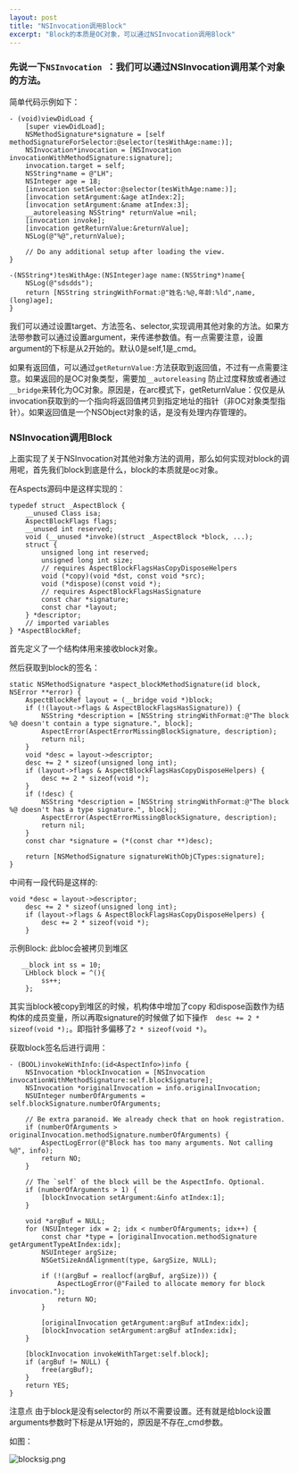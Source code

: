 ```yaml
---
layout: post
title: "NSInvocation调用Block"
excerpt: "Block的本质是OC对象，可以通过NSInvocation调用Block"
---
```

### 先说一下```NSInvocation ```：我们可以通过NSInvocation调用某个对象的方法。

简单代码示例如下：

```
- (void)viewDidLoad {
    [super viewDidLoad];
    NSMethodSignature*signature = [self methodSignatureForSelector:@selector(tesWithAge:name:)];
    NSInvocation*invocation = [NSInvocation invocationWithMethodSignature:signature];
    invocation.target = self;
    NSString*name = @"LH";
    NSInteger age = 18;
    [invocation setSelector:@selector(tesWithAge:name:)];
    [invocation setArgument:&age atIndex:2];
    [invocation setArgument:&name atIndex:3];
    __autoreleasing NSString* returnValue =nil;
    [invocation invoke];
    [invocation getReturnValue:&returnValue];
    NSLog(@"%@",returnValue);
 
    // Do any additional setup after loading the view.
}

-(NSString*)tesWithAge:(NSInteger)age name:(NSString*)name{
    NSLog(@"sdsdds");
    return [NSString stringWithFormat:@"姓名:%@,年龄:%ld",name,(long)age];
}
```

我们可以通过设置target、方法签名、selector,实现调用其他对象的方法。如果方法带参数可以通过设置argument，来传递参数值。有一点需要注意，设置argument的下标是从2开始的。默认0是self,1是_cmd。

如果有返回值，可以通过```getReturnValue:```方法获取到返回值，不过有一点需要注意。如果返回的是OC对象类型，需要加```__autoreleasing``` 防止过度释放或者通过```__bridge```来转化为OC对象。原因是，在arc模式下，getReturnValue：仅仅是从invocation获取到的一个指向将返回值拷贝到指定地址的指针（非OC对象类型指针）。如果返回值是一个NSObject对象的话，是没有处理内存管理的。

###  NSInvocation调用Block

上面实现了关于NSInvocation对其他对象方法的调用，那么如何实现对block的调用呢，首先我们block到底是什么，block的本质就是oc对象。

在Aspects源码中是这样实现的：

```
typedef struct _AspectBlock {
	__unused Class isa;
	AspectBlockFlags flags;
	__unused int reserved;
	void (__unused *invoke)(struct _AspectBlock *block, ...);
	struct {
		unsigned long int reserved;
		unsigned long int size;
		// requires AspectBlockFlagsHasCopyDisposeHelpers
		void (*copy)(void *dst, const void *src);
		void (*dispose)(const void *);
		// requires AspectBlockFlagsHasSignature
		const char *signature;
		const char *layout;
	} *descriptor;
	// imported variables
} *AspectBlockRef;
```

首先定义了一个结构体用来接收block对象。

然后获取到block的签名：

```
static NSMethodSignature *aspect_blockMethodSignature(id block, NSError **error) {
    AspectBlockRef layout = (__bridge void *)block;
	if (!(layout->flags & AspectBlockFlagsHasSignature)) {
        NSString *description = [NSString stringWithFormat:@"The block %@ doesn't contain a type signature.", block];
        AspectError(AspectErrorMissingBlockSignature, description);
        return nil;
    }
	void *desc = layout->descriptor;
	desc += 2 * sizeof(unsigned long int);
	if (layout->flags & AspectBlockFlagsHasCopyDisposeHelpers) {
		desc += 2 * sizeof(void *);
    }
	if (!desc) {
        NSString *description = [NSString stringWithFormat:@"The block %@ doesn't has a type signature.", block];
        AspectError(AspectErrorMissingBlockSignature, description);
        return nil;
    }
	const char *signature = (*(const char **)desc);
   
	return [NSMethodSignature signatureWithObjCTypes:signature];
}
```

中间有一段代码是这样的:

```
void *desc = layout->descriptor;
	desc += 2 * sizeof(unsigned long int);
	if (layout->flags & AspectBlockFlagsHasCopyDisposeHelpers) {
		desc += 2 * sizeof(void *);
    }
```

示例Block: 此bloc会被拷贝到堆区

```
   __block int ss = 10;
    LHblock block = ^(){
        ss++;
    };
```

其实当block被copy到堆区的时候，机构体中增加了copy 和dispose函数作为结构体的成员变量，所以再取signature的时候做了如下操作```	desc += 2 * sizeof(void *);```。即指针多偏移了```2 * sizeof(void *)```。

获取block签名后进行调用：

```
- (BOOL)invokeWithInfo:(id<AspectInfo>)info {
    NSInvocation *blockInvocation = [NSInvocation invocationWithMethodSignature:self.blockSignature];
    NSInvocation *originalInvocation = info.originalInvocation;
    NSUInteger numberOfArguments = self.blockSignature.numberOfArguments;

    // Be extra paranoid. We already check that on hook registration.
    if (numberOfArguments > originalInvocation.methodSignature.numberOfArguments) {
        AspectLogError(@"Block has too many arguments. Not calling %@", info);
        return NO;
    }
    
    // The `self` of the block will be the AspectInfo. Optional.
    if (numberOfArguments > 1) {
        [blockInvocation setArgument:&info atIndex:1];
    }
    
	void *argBuf = NULL;
    for (NSUInteger idx = 2; idx < numberOfArguments; idx++) {
        const char *type = [originalInvocation.methodSignature getArgumentTypeAtIndex:idx];
		NSUInteger argSize;
		NSGetSizeAndAlignment(type, &argSize, NULL);
        
		if (!(argBuf = reallocf(argBuf, argSize))) {
            AspectLogError(@"Failed to allocate memory for block invocation.");
			return NO;
		}
        
		[originalInvocation getArgument:argBuf atIndex:idx];
		[blockInvocation setArgument:argBuf atIndex:idx];
    }
    
    [blockInvocation invokeWithTarget:self.block];
    if (argBuf != NULL) {
        free(argBuf);
    }
    return YES;
}
```

注意点 由于block是没有selector的 所以不需要设置。还有就是给block设置arguments参数时下标是从1开始的，原因是不存在_cmd参数。

如图：

![blocksig.png](https://iwait.me/assets/imgs/blocksig.png)






